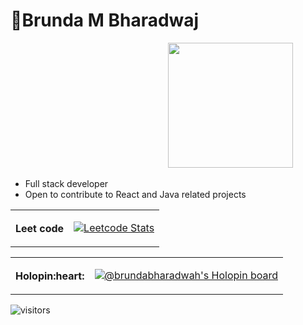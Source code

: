 # 👋Brunda M Bharadwaj&nbsp;&nbsp;&nbsp;&nbsp;&nbsp;&nbsp;&nbsp;&nbsp;&nbsp;
&nbsp;&nbsp;&nbsp;&nbsp;&nbsp;&nbsp;&nbsp;&nbsp;&nbsp;&nbsp;&nbsp;&nbsp;&nbsp;&nbsp;&nbsp;&nbsp;&nbsp;&nbsp;&nbsp;&nbsp;&nbsp;&nbsp;&nbsp;&nbsp;&nbsp;&nbsp;&nbsp;&nbsp;&nbsp;&nbsp;&nbsp;&nbsp;&nbsp;&nbsp;&nbsp;&nbsp;&nbsp;&nbsp;&nbsp;&nbsp;&nbsp;&nbsp;&nbsp;&nbsp;&nbsp;&nbsp;&nbsp;&nbsp;&nbsp;&nbsp;&nbsp;&nbsp;&nbsp;&nbsp;&nbsp;&nbsp;&nbsp;&nbsp;&nbsp;&nbsp;&nbsp;&nbsp;&nbsp;&nbsp;<img src="https://user-images.githubusercontent.com/49773125/225204851-c60e7969-ebf2-4853-96e5-8aa2ac148219.png" width="200" />


-  Full stack developer
-  Open to contribute to React and Java related projects


 <table>
 
 <th>Leet&nbsp;code</th>
 <td>
 
 [![Leetcode Stats](https://leetcard.jacoblin.cool/codes_in_java)](https://leetcode.com/codes_in_java)
 
 </td>
 </table>
 <table>
 <th>Holopin:heart:  </th>
 <td>

[![@brundabharadwah's Holopin board](https://holopin.io/api/user/board?user=brundabharadwah&size=1px)](https://holopin.io/@brundabharadwah)
 
 </td>

 </table>

![visitors](https://visitor-badge.laobi.icu/badge?page_id=brundabharadwaj.brundabharadwaj)
 

 
<!-- [![@brundabharadwah's Holopin board](https://holopin.io/api/user/board?user=brundabharadwah&size=1px)](https://holopin.io/@brundabharadwah) -->



<!--
**brundabharadwaj/brundabharadwaj** is a ✨ _special_ ✨ repository because its `README.md` (this file) appears on your GitHub profile.

Here are some ideas to get you started:

- 🔭 I’m currently working on ...
- 🌱 I’m currently learning ...
- 👯 I’m looking to collaborate on ...
- 🤔 I’m looking for help with ...
- 💬 Ask me about ...
- 📫 How to reach me: ...
- 😄 Pronouns: ...
- ⚡ Fun fact: ...
-->
